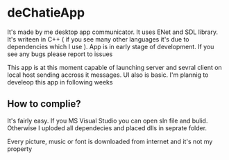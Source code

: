 # deChatieApp

It's made by me desktop app communicator. It uses ENet and SDL library. It's writeen in C++ ( if you see many other languages it's due to dependencies which I use ).
App is in early stage of development. If you see any bugs please report to issues

This app is at this moment capable of launching server  and sevral client on local host sending accross it messages. UI also is basic.
I'm plannig to develeop this app in following weeks

## How to complie?
It's fairly easy. If you MS Visual Studio you can open sln file and bulid. Otherwise I uploded all dependecies and placed dlls in seprate folder.

Every picture, music or font is downloaded from internet and it's not my property
